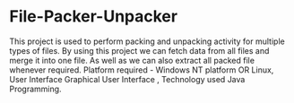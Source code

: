 # File-Packer-Unpacker
This project is used to perform packing and unpacking activity for multiple types of files.
By using this project we can fetch data from all files and merge it into one file. As well 
as we can also extract all packed file whenever required.
Platform required -
 Windows NT platform OR Linux,
User Interface 
 Graphical User Interface ,
Technology used 
 Java Programming.
 
